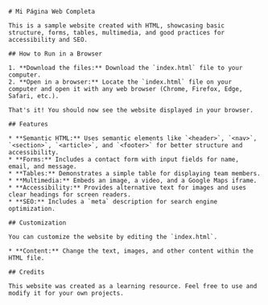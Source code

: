     # Mi Página Web Completa

    This is a sample website created with HTML, showcasing basic structure, forms, tables, multimedia, and good practices for accessibility and SEO.

    ## How to Run in a Browser

    1. **Download the files:** Download the `index.html` file to your computer.
    2. **Open in a browser:** Locate the `index.html` file on your computer and open it with any web browser (Chrome, Firefox, Edge, Safari, etc.).

    That's it! You should now see the website displayed in your browser.

    ## Features

    * **Semantic HTML:** Uses semantic elements like `<header>`, `<nav>`, `<section>`, `<article>`, and `<footer>` for better structure and accessibility.
    * **Forms:** Includes a contact form with input fields for name, email, and message.
    * **Tables:** Demonstrates a simple table for displaying team members.
    * **Multimedia:** Embeds an image, a video, and a Google Maps iframe.
    * **Accessibility:** Provides alternative text for images and uses clear headings for screen readers.
    * **SEO:** Includes a `meta` description for search engine optimization.

    ## Customization

    You can customize the website by editing the `index.html`.

    * **Content:** Change the text, images, and other content within the HTML file.

    ## Credits

    This website was created as a learning resource. Feel free to use and modify it for your own projects.
